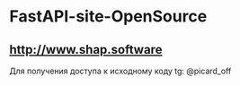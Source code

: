 # FastAPI-site-OpenSource


## http://www.shap.software

Для получения доступа к исходному коду tg: @picard_off

